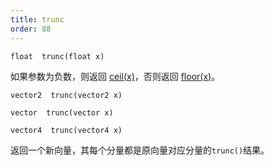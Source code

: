```yaml
---
title: trunc
order: 88
---
```

`float  trunc(float x)`

如果参数为负数，则返回 [ceil(x)](ceil.html "返回大于或等于参数的最小整数")，否则返回
[floor(x)](floor.html "返回小于或等于参数的最大整数")。

`vector2  trunc(vector2 x)`

`vector  trunc(vector x)`

`vector4  trunc(vector4 x)`

返回一个新向量，其每个分量都是原向量对应分量的`trunc()`结果。